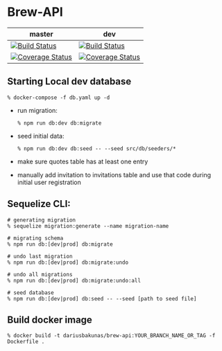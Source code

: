 # Brew-API

| master        | dev           |
| ------------- | ------------- |
| [![Build Status](https://travis-ci.org/dariusbakunas/brew-api.svg?branch=master)](https://travis-ci.org/dariusbakunas/brew-api) | [![Build Status](https://travis-ci.org/dariusbakunas/brew-api.svg?branch=dev)](https://travis-ci.org/dariusbakunas/brew-api)  |
| [![Coverage Status](https://coveralls.io/repos/gitlab/brew-app-group/brew-api/badge.svg?branch=master)](https://coveralls.io/gitlab/brew-app-group/brew-api?branch=master) | [![Coverage Status](https://coveralls.io/repos/gitlab/brew-app-group/brew-api/badge.svg?branch=dev)](https://coveralls.io/gitlab/brew-app-group/brew-api?branch=dev)             |


## Starting Local dev database

    % docker-compose -f db.yaml up -d
    
* run migration:
    
      % npm run db:dev db:migrate
    
* seed initial data:

      % npm run db:dev db:seed -- --seed src/db/seeders/*
    
* make sure quotes table has at least one entry
* manually add invitation to invitations table and use that code during initial user registration


## Sequelize CLI:

    # generating migration
    % sequelize migration:generate --name migration-name

    # migrating schema
    % npm run db:[dev|prod] db:migrate
    
    # undo last migration
    % npm run db:[dev|prod] db:migrate:undo
    
    # undo all migrations
    % npm run db:[dev|prod] db:migrate:undo:all
    
    # seed database
    % npm run db:[dev|prod] db:seed -- --seed [path to seed file]

## Build docker image

    % docker build -t dariusbakunas/brew-api:YOUR_BRANCH_NAME_OR_TAG -f Dockerfile .
